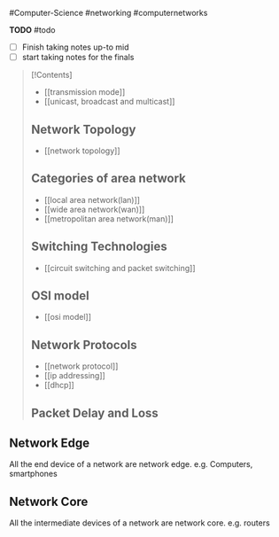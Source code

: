 #Computer-Science #networking #computernetworks

**TODO** #todo 
- [ ] Finish taking notes up-to mid
- [ ] start taking notes for the finals 
>[!Contents]
>- [[transmission mode]]
>- [[unicast, broadcast and multicast]]
>## Network Topology
>- [[network topology]]
> ## Categories of area network
>- [[local area network(lan)]]
>- [[wide area network(wan)]]
>- [[metropolitan area network(man)]]
>## Switching Technologies
>- [[circuit switching and packet switching]]
>## OSI model
>- [[osi model]]
>## Network Protocols 
>- [[network protocol]]
>- [[ip addressing]]
>- [[dhcp]]
>## Packet Delay and Loss
>

## Network Edge
All the end device of a network are network edge. e.g. Computers, smartphones
## Network Core
All the intermediate devices of a network are network core. e.g. routers

